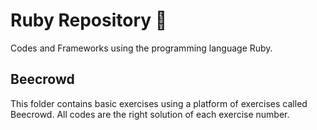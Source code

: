 # Ruby Repository 🔻
Codes and Frameworks using the programming language Ruby.

## Beecrowd
This folder contains basic exercises using a platform of exercises called Beecrowd.
All codes are the right solution of each exercise number.
